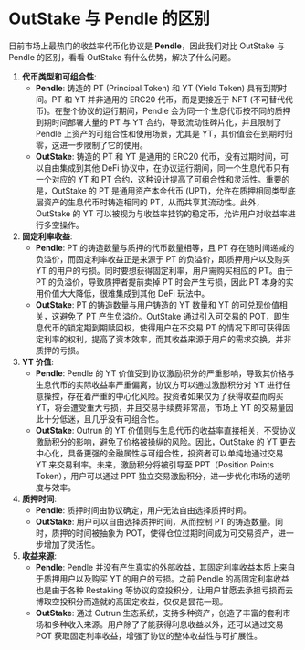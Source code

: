 # OutStake 与 Pendle 的区别

目前市场上最热门的收益率代币化协议是 **Pendle**，因此我们对比 OutStake 与 Pendle 的区别，看看 OutStake 有什么优势，解决了什么问题。

1. **代币类型和可组合性**:
   * **Pendle**: 铸造的 PT (Principal Token) 和 YT (Yield Token) 具有到期时间。PT 和 YT 并非通用的 ERC20 代币，而是更接近于 NFT (不可替代代币)。在整个协议的运行期间，Pendle 会为同一个生息代币按不同的质押到期时间部署大量的 PT 与 YT 合约，导致流动性碎片化，并且限制了 Pendle 上资产的可组合性和使用场景，尤其是 YT，其价值会在到期时归零，这进一步限制了它的使用。
   * **OutStake**: 铸造的 PT 和 YT 是通用的 ERC20 代币，没有过期时间，可以自由集成到其他 DeFi 协议中，在协议运行期间，同一个生息代币只有一个对应的 YT 和 PT 合约，这种设计提高了可组合性和灵活性。重要的是，OutStake 的 PT 是通用资产本金代币 (UPT)，允许在质押相同类型底层资产的生息代币时铸造相同的 PT，从而共享其流动性。此外，OutStake 的 YT 可以被视为与收益率挂钩的稳定币，允许用户对收益率进行多空操作。
2. **固定利率收益**:
   * **Pendle**: PT 的铸造数量与质押的代币数量相等，且 PT 存在随时间递减的负溢价，而固定利率收益正是来源于 PT 的负溢价，即质押用户以及购买 YT 的用户的亏损。同时要想获得固定利率，用户需购买相应的 PT。由于 PT 的负溢价，导致质押者提前卖掉 PT 时会产生亏损，因此 PT 本身的实用价值大大降低，很难集成到其他 DeFi 玩法中。
   * **OutStake**: PT 的铸造数量与用户铸造的 YT 数量和 YT 的可兑现价值相关，这避免了 PT 产生负溢价。OutStake 通过引入可交易的 POT，即生息代币的锁定期到期赎回权，使得用户在不交易 PT 的情况下即可获得固定利率的权利，提高了资本效率，而其收益来源于用户的需求交换，并非质押的亏损。
3. **YT 价值**:
   * **Pendle**: Pendle 的 YT 价值受到协议激励积分的严重影响，导致其价格与生息代币的实际收益率严重偏离，协议方可以通过激励积分对 YT 进行任意操控，存在着严重的中心化风险。投资者如果仅为了获得收益而购买 YT，将会遭受重大亏损，并且交易手续费非常高，市场上 YT 的交易量因此十分低迷，且几乎没有可组合性。
   * **OutStake**: Outrun 的 YT 价值则与生息代币的收益率直接相关，不受协议激励积分的影响，避免了价格被操纵的风险。因此，OutStake 的 YT 更去中心化，具备更强的金融属性与可组合性，投资者可以单纯地通过交易 YT 来交易利率。未来，激励积分将被引导至 PPT（Position Points Token），用户可以通过 PPT 独立交易激励积分，进一步优化市场的透明度与效率。
4. **质押时间**:
   * **Pendle**: 质押时间由协议确定，用户无法自由选择质押时间。
   * **OutStake**: 用户可以自由选择质押时间，从而控制 PT 的铸造数量。同时，质押的时间被抽象为 POT，使得仓位过期时间成为可交易资产，进一步增加了灵活性。
5. **收益来源**:
   * **Pendle**: Pendle 并没有产生真实的外部收益，其固定利率收益本质上来自于质押用户以及购买 YT 的用户的亏损。之前 Pendle 的高固定利率收益也是由于各种 Restaking 等协议的空投积分，让用户甘愿去承担亏损而去博取空投积分而造就的高固定收益，仅仅是昙花一现。
   * **OutStake**: 通过 Outrun 生态系统，支持多种资产，创造了丰富的套利市场和多种收入来源。用户除了了能获得利息收益以外，还可以通过交易 POT 获取固定利率收益，增强了协议的整体收益性与可扩展性。
